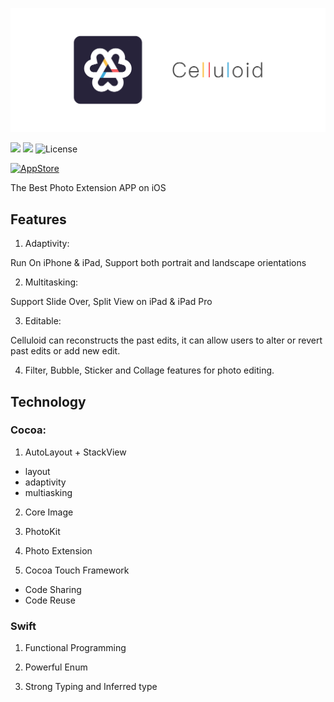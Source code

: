 
![](banner.jpg)

![](http://img.shields.io/badge/iOS-9.0%2B-blue.svg) 
![](http://img.shields.io/badge/Swift-3-orange.svg)
![License](https://img.shields.io/github/license/lexrus/VPNOn.svg?style=flat)    

[<img src="https://cloud.githubusercontent.com/assets/219689/5575342/963e0ee8-9013-11e4-8091-7ece67d64729.png" width="135" height="40" alt="AppStore"/>](https://itunes.apple.com/app/celluloid/id1124966798)

The Best Photo Extension APP on iOS

## Features

1. Adaptivity:

 Run On iPhone & iPad, Support both portrait and landscape orientations

2. Multitasking: 

 Support Slide Over, Split View on iPad & iPad Pro

3. Editable:

 Celluloid can reconstructs the past edits, it can allow users to alter or revert past edits or add new edit.

4. Filter, Bubble, Sticker and Collage features for photo editing.


## Technology

### Cocoa:

1. AutoLayout + StackView

 - layout
 - adaptivity
 - multiasking

2. Core Image

3. PhotoKit

4. Photo Extension

5. Cocoa Touch Framework

 - Code Sharing
 - Code Reuse

### Swift

1. Functional Programming

2. Powerful Enum 

3. Strong Typing and Inferred type
